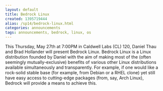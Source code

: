 ```yaml
---
layout: default
title: Bedrock Linux
created: 1395719444
alias: /sp14/bedrock-linux.html
categories: announcements
tags: announcements, bedrock, linux, os
---
```

This Thursday, May 27th at 7:00PM in Caldwell Labs (CL) 120, Daniel Thau and Brad Hollander will present Bedrock Linux.   Bedrock Linux is a Linux distribution founded by Daniel with the aim of making most of the (often seemingly mutually-exclusive) benefits of various other Linux distributions available simultaneously and transparently. For example, if one would like a rock-solid stable base (for example, from Debian or a RHEL clone) yet still have easy access to cutting-edge packages (from, say, Arch Linux), Bedrock will provide a means to achieve this.
